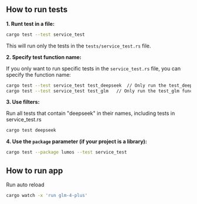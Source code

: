 
## How to run tests

**1. Runt test in a file:**

```bash
cargo test --test service_test
```

This will run only the tests in the `tests/service_test.rs` file.

**2. Specify test function name:**

If you only want to run specific tests in the `service_test.rs` file, you can specify the function name:

```bash
cargo test --test service_test test_deepseek  // Only run the test_deepseek function
cargo test --test service_test test_glm   // Only run the test_glm function
```

**3. Use filters:**

Run all tests that contain "deepseek" in their names, including tests in service_test.rs
```bash
cargo test deepseek
```

**4. Use the `package` parameter (if your project is a library):**

```bash
cargo test --package lumos --test service_test
```


## How to run app

Run auto reload
```bash
cargo watch -x 'run glm-4-plus'
```
